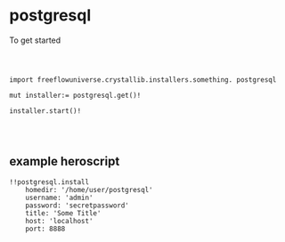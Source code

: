 # postgresql



To get started

```vlang



import freeflowuniverse.crystallib.installers.something. postgresql

mut installer:= postgresql.get()!

installer.start()!




```

## example heroscript


```hero
!!postgresql.install
    homedir: '/home/user/postgresql'
    username: 'admin'
    password: 'secretpassword'
    title: 'Some Title'
    host: 'localhost'
    port: 8888

```


